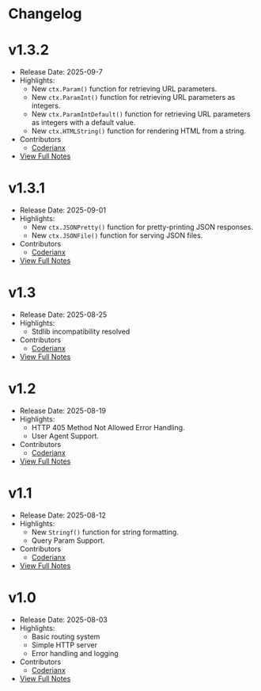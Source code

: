 # Changelog

# v1.3.2
- Release Date: 2025-09-7
- Highlights:
  - New `ctx.Param()` function for retrieving URL parameters.
  - New `ctx.ParamInt()` function for retrieving URL parameters as integers.
  - New `ctx.ParamIntDefault()` function for retrieving URL parameters as integers with a default value.
  - New `ctx.HTMLString()` function for rendering HTML from a string.
- Contributors
    - [Coderianx](./contributors.md)
- [View Full Notes](./v1.3.2.md)

# v1.3.1
- Release Date: 2025-09-01
- Highlights:
  - New `ctx.JSONPretty()` function for pretty-printing JSON responses.
  - New `ctx.JSONFile()` function for serving JSON files.
- Contributors
    - [Coderianx](./contributors.md)
- [View Full Notes](./v1.3.1.md)


# v1.3
- Release Date: 2025-08-25
- Highlights:
  - Stdlib incompatibility resolved
- Contributors
    - [Coderianx](./contributors.md)
- [View Full Notes](./v1.3.md)

# v1.2
- Release Date: 2025-08-19
- Highlights:
  - HTTP 405 Method Not Allowed Error Handling.
  - User Agent Support.
- Contributors
    - [Coderianx](./contributors.md)
- [View Full Notes](./v1.2.md)

# v1.1
- Release Date: 2025-08-12
- Highlights:
  - New `Stringf()` function for string formatting.
  - Query Param Support.
- Contributors
    - [Coderianx](./contributors.md)
- [View Full Notes](./v1.1.md)

# v1.0
- Release Date: 2025-08-03
- Highlights:
  - Basic routing system
  - Simple HTTP server
  - Error handling and logging
- Contributors
    - [Coderianx](./contributors.md)
- [View Full Notes](./v1.0.md)